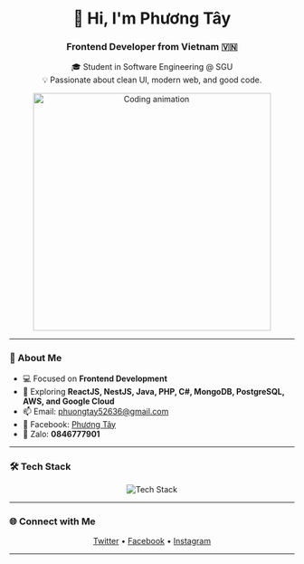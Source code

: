 <h1 align="center">👋 Hi, I'm Phương Tây</h1>
<h3 align="center">Frontend Developer from Vietnam 🇻🇳</h3>

<p align="center">
  🎓 Student in Software Engineering @ SGU  
  <br>
  💡 Passionate about clean UI, modern web, and good code.
</p>

<p align="center">
  <img src="https://media1.giphy.com/media/v1.Y2lkPTc5MGI3NjExMTNxeHdvMXhwdWdzaXcyenU3bTRwYnZyZmJma3RrMDltZGF6NzhjMCZlcD12MV9pbnRlcm5hbF9naWZfYnlfaWQmY3Q9Zw/WirhZMBF1AZVK/giphy.gif" width="420" alt="Coding animation">
</p>

---

### 🧠 About Me  
- 💻 Focused on **Frontend Development**  
- 🌱 Exploring **ReactJS, NestJS, Java, PHP, C#, MongoDB, PostgreSQL, AWS, and Google Cloud**  
- 📫 Email: [phuongtay52636@gmail.com](mailto:phuongtay52636@gmail.com)  
- 💬 Facebook: [Phương Tây](https://www.facebook.com/profile.php?id=61556701409917)  
- 📱 Zalo: **0846777901**

---

### 🛠️ Tech Stack  
<p align="center">
  <img src="https://skillicons.dev/icons?i=react,nestjs,php,java,cs,js,ts,html,css,mongodb,postgres,aws,gcp" alt="Tech Stack" />
</p>

---

### 🌐 Connect with Me  
<p align="center">
  <a href="https://twitter.com/phuongtay52636" target="_blank">Twitter</a> •
  <a href="https://fb.com/phuongtay" target="_blank">Facebook</a> •
  <a href="https://instagram.com/phuongtay52636" target="_blank">Instagram</a>
</p>

---
